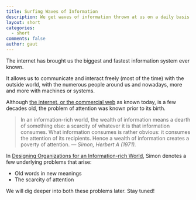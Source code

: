 ```yaml
---
title: Surfing Waves of Information
description: We get waves of information thrown at us on a daily basis. information, attention
layout: short
categories: 
  - short
comments: false
author: gaut
---
```

The internet has brought us the biggest and fastest information system ever known.

It allows us to communicate and interact freely (most of the time) with the outside world, with the numerous people around us and nowadays, more and more with machines or systems.

Although [the internet, or the commercial web](/internet-commercial-web) as known today, is a few decades old, the problem of attention was known prior to its birth.

><span class="spoiler"> In an information-rich world, the wealth of information means a dearth of something else: a scarcity of whatever it is that information consumes. What information consumes is rather obvious: it consumes the attention of its recipients. Hence a wealth of information creates a poverty of attention. <cite>— Simon, Herbert A (1971). </cite> </span>

In [Designing Organizations for an Information-rich World](https://web.archive.org/web/20201006235931/https://digitalcollections.library.cmu.edu/awweb/awarchive?type=file&item=33748), Simon denotes a few underlying problems that arise:

- Old words in new meanings
- The scarcity of attention

We will dig deeper into both these problems later. Stay tuned!